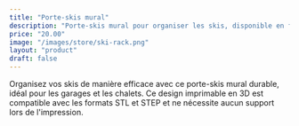 ```yaml
---
title: "Porte-skis mural"
description: "Porte-skis mural pour organiser les skis, disponible en formats STL et STEP pour l'impression 3D."
price: "20.00"
image: "/images/store/ski-rack.png"
layout: "product"
draft: false
---
```

Organisez vos skis de manière efficace avec ce porte-skis mural durable, idéal pour les garages et les chalets. Ce design imprimable en 3D est compatible avec les formats STL et STEP et ne nécessite aucun support lors de l'impression.
